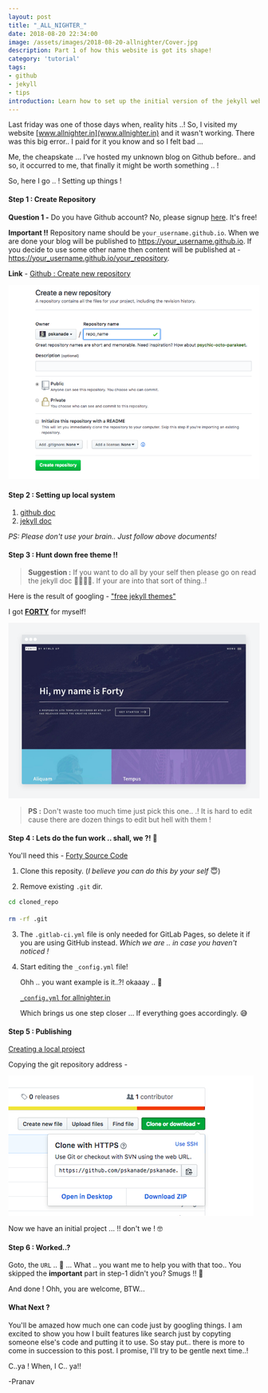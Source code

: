 ```yaml
---
layout: post
title: "_ALL_NIGHTER_"
date: 2018-08-20 22:34:00
image: /assets/images/2018-08-20-allnighter/Cover.jpg
description: Part 1 of how this website is got its shape!
category: 'tutorial'
tags:
- github
- jekyll
- tips
introduction: Learn how to set up the initial version of the jekyll website
---
```


Last friday was one of those days when, reality hits ..! So, I visited my website [www.allnighter.in](www.allnighter.in) and it wasn't working. There was this big error.. I paid for it you know and so I felt bad ...

Me, the cheapskate … I’ve hosted my unknown blog on Github before.. and so, it occurred to me, that finally it might be worth something .. !

So, here I go .. ! Setting up things !

#### Step 1 : Create Repository
**Question 1 -** Do you have Github account? No, please signup [here](https://github.com/). It's free!

**Important !!** Repository name should be `your_username.github.io`. When we are done your blog will be published to https://your_username.github.io. If you decide to use some other name then content will be published at - https://your_username.github.io/your_repository.

**Link** - [Github : Create new repository](https://github.com/new)

![Create Repository !!](/assets/images/2018-08-20-allnighter/pic1.png)



#### Step 2 : Setting up local system

1. [github doc](https://help.github.com/articles/setting-up-your-github-pages-site-locally-with-jekyll/)
2. [jekyll doc](https://jekyllrb.com/docs/installation/)

*PS: Please don't use your brain.. Just follow above documents!*

#### Step 3 : Hunt down free theme !!

> **Suggestion :** If you want to do all by your self then please go on read the jekyll doc 🤯🤯🤯🤯. If your are into that sort of thing..!

Here is the result of googling - ["free jekyll themes"](https://www.google.co.in/search?q=free+jekyll+themes&rlz=1C5CHFA_enIN764IN764&oq=free+jekyll&aqs=chrome.0.0j69i60j69i61j69i57j0l2.3375j0j4&sourceid=chrome&ie=UTF-8)

I got [**FORTY**](https://jekyllthemes.io/theme/forty-jekyll-theme) for myself!

![](/assets/images/2018-08-20-allnighter/pic2.png)



>**PS :** Don't waste too much time just pick this one.. .! It is hard to edit cause there are dozen things to edit but hell with them !



#### Step 4 : Lets do the fun work .. shall, we ?! 🤘

You'll need this - [Forty Source Code](https://github.com/andrewbanchich/forty-jekyll-theme)

1. Clone this reposity. (_I believe you can do this by your self_ 😇)

2. Remove existing `.git` dir.
```bash
cd cloned_repo

rm -rf .git
```

3. The `.gitlab-ci.yml` file is only needed for GitLab Pages, so delete it if you are using GitHub instead. _Which we are .. in case you haven't noticed !_

4. Start editing the `_config.yml` file!

   Ohh .. you want example is it..?! okaaay .. 🤨

   [`_config.yml` for allnighter.in](https://github.com/pskanade/pskanade.github.io/blob/master/_config.yml)

   Which brings us one step closer ... If everything goes accordingly. 😅


#### Step 5 : Publishing

[Creating a local project](https://help.github.com/articles/adding-an-existing-project-to-github-using-the-command-line/)

Copying the git repository address -

![Here, You can get the URL](/assets/images/2018-08-20-allnighter/pic3.png)



Now we have an initial project ... !! don't we ! 🤓



#### Step 6 : Worked..?

Goto, the `URL` .. 🤩 ... What .. you want me to help you with that too.. You skipped the **important** part in step-1 didn't you? Smugs !! 🤬

And done ! Ohh, you are welcome, BTW...

#### What Next ?
You'll be amazed how much one can code just by googling things. I am excited to show you how I built features like search just by copyting someone else's code and putting it to use. So stay put.. there is more to come in succession to this post. I promise, I'll try to be gentle next time..!

C..ya ! When, I C.. ya!!

-Pranav
